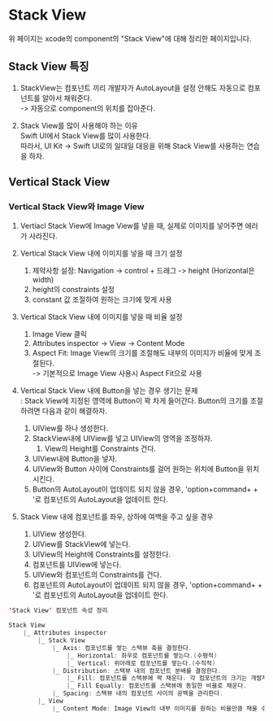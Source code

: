 # Stack View
 위 페이지는 xcode의 component의 "Stack View"에 대해 정리한 페이지입니다.    
       
 ## Stack View 특징     
 1. StackView는 컴포넌트 끼리 개발자가 AutoLayout을 설정 안해도 자동으로 컴포넌트를 알아서 채워준다.     
 -> 자동으로 component의 위치를 잡아준다.       
 
 2. Stack View를 많이 사용해야 하는 이유    
 Swift UI에서 Stack View를 많이 사용한다.    
 따라서, UI Kit -> Swift UI로의 일대일 대응을 위해 Stack View를 사용하는 연습을 하자.     
 
 ## Vertical Stack View 
 ### Vertical Stack View와 Image View 
 1. Vertiacl Stack View에 Image View를 넣을 때, 실제로 이미지를 넣어주면 에러가 사라진다.   
 
 2. Vertical Stack View 내에 이미지를 넣을 때 크기 설정      
    1) 제약사항 설정: Navigation -> control + 드래그 -> height (Horizontal은 width)     
    2) height의 constraints 설정     
    3) constant 값 조절하여 원하는 크기에 맞게 사용     
       
3. Vertical Stack View 내에 이미지를 넣을 때 비율 설정     
    1) Image View 클릭      
    2) Attributes inspector -> View -> Content Mode      
    3) Aspect Fit: Image View의 크기를 조절해도 내부의 이미지가 비율에 맞게 조절된다.     
    -> 기본적으로 Image View 사용시 Aspect Fit으로 사용       
    
4. Vertical Stack View 내에 Button을 넣는 경우 생기는 문제      
: Stack View에 지정된 영역에 Button이 꽉 차게 들어간다. Button의 크기를 조절하려면 다음과 같이 해결하자.     
    1) UIView를 하나 생성한다.      
    2) StackView내에 UIView를 넣고 UIView의 영역을 조정하자.     
        1) View의 Height를 Constraints 건다.   
    3) UIView내에 Button을 넣자.    
    4) UIView와 Button 사이에 Constraints를 걸어 원하는 위치에 Button을 위치시킨다.     
    5) Button의 AutoLayout이 업데이트 되지 않을 경우, 'option+command+ + '로 컴포넌트의 AutoLayout을 업데이트 한다.      
       
5. Stack View 내에 컴포넌트를 좌우, 상하에 여백을 주고 싶을 경우      
    1) UIView 생성한다.      
    2) UIView를 StackView에 넣는다.      
    3) UIView의 Height에 Constraints를 설정한다.      
    4) 컴포넌트를 UIView에 넣는다.      
    5) UIView와 컴포넌트의 Constraints를 건다.      
    6) 컴포넌트의 AutoLayout이 업데이트 되지 않을 경우, 'option+command+ + '로 컴포넌트의 AutoLayout을 업데이트 한다.  
```swift
'Stack View' 컴포넌트 속성 정리

Stack View      
    |_ Attributes inspector     
        |_ Stack View   
            |_ Axis: 컴포넌트를 쌓는 스택뷰 축을 결정한다.      
                |_ Horizontal: 좌우로 컴포넌트를 쌓는다.(수평적)      
                |_ Vertical: 위아래로 컴포넌트를 쌓는다.(수직적)   
            |_ Distribution: 스택뷰 내의 컴포넌트 분배를 결정한다.     
                |_ Fill: 컴포넌트를 스택뷰에 꽉 채운다. 각 컴포넌트의 크기는 개발자가 제약사항을 걸어 결정한다.     
                |_ Fill Equally: 컴포넌트를 스택뷰에 동일한 비율로 채운다.     
            |_ Spacing: 스택뷰 내의 컴포넌트 사이의 공백을 관리한다.      
        |_ View     
            |_ Content Mode: Image View의 내부 이미지를 원하는 비율만큼 채울 수 있다.     
```

    



